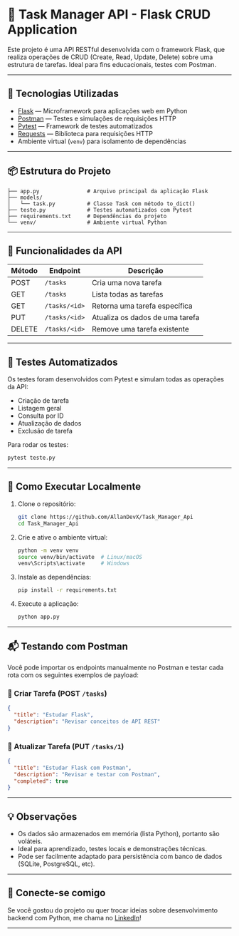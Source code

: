 # 📝 Task Manager API - Flask CRUD Application

Este projeto é uma API RESTful desenvolvida com o framework Flask, que realiza operações de CRUD (Create, Read, Update, Delete) sobre uma estrutura de tarefas. Ideal para fins educacionais, testes com Postman.

---

## 🚀 Tecnologias Utilizadas

- [Flask](https://flask.palletsprojects.com/) — Microframework para aplicações web em Python
- [Postman](https://www.postman.com/) — Testes e simulações de requisições HTTP
- [Pytest](https://docs.pytest.org/) — Framework de testes automatizados
- [Requests](https://docs.python-requests.org/) — Biblioteca para requisições HTTP
- Ambiente virtual (`venv`) para isolamento de dependências

---

## 📦 Estrutura do Projeto

```
├── app.py               # Arquivo principal da aplicação Flask
├── models/
│   └── task.py          # Classe Task com método to_dict()
├── teste.py             # Testes automatizados com Pytest
├── requirements.txt     # Dependências do projeto
└── venv/                # Ambiente virtual Python
```

---

## 📌 Funcionalidades da API

| Método | Endpoint             | Descrição                          |
|--------|----------------------|------------------------------------|
| POST   | `/tasks`             | Cria uma nova tarefa               |
| GET    | `/tasks`             | Lista todas as tarefas             |
| GET    | `/tasks/<id>`        | Retorna uma tarefa específica      |
| PUT    | `/tasks/<id>`        | Atualiza os dados de uma tarefa    |
| DELETE | `/tasks/<id>`        | Remove uma tarefa existente        |

---

## 🧪 Testes Automatizados

Os testes foram desenvolvidos com Pytest e simulam todas as operações da API:

- Criação de tarefa
- Listagem geral
- Consulta por ID
- Atualização de dados
- Exclusão de tarefa

Para rodar os testes:

```bash
pytest teste.py
```

---

## 🔧 Como Executar Localmente

1. Clone o repositório:
   ```bash
   git clone https://github.com/AllanDevX/Task_Manager_Api
   cd Task_Manager_Api
   ```

2. Crie e ative o ambiente virtual:
   ```bash
   python -m venv venv
   source venv/bin/activate  # Linux/macOS
   venv\Scripts\activate     # Windows
   ```

3. Instale as dependências:
   ```bash
   pip install -r requirements.txt
   ```

4. Execute a aplicação:
   ```bash
   python app.py
   ```

---

## 📬 Testando com Postman

Você pode importar os endpoints manualmente no Postman e testar cada rota com os seguintes exemplos de payload:

### 🔹 Criar Tarefa (POST `/tasks`)
```json
{
  "title": "Estudar Flask",
  "description": "Revisar conceitos de API REST"
}
```

### 🔹 Atualizar Tarefa (PUT `/tasks/1`)
```json
{
  "title": "Estudar Flask com Postman",
  "description": "Revisar e testar com Postman",
  "completed": true
}
```

---

## 💡 Observações

- Os dados são armazenados em memória (lista Python), portanto são voláteis.
- Ideal para aprendizado, testes locais e demonstrações técnicas.
- Pode ser facilmente adaptado para persistência com banco de dados (SQLite, PostgreSQL, etc).

---

## 📣 Conecte-se comigo

Se você gostou do projeto ou quer trocar ideias sobre desenvolvimento backend com Python, me chama no [LinkedIn](https://www.linkedin.com/in/allan-richard-37425a169/)!

---
